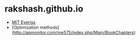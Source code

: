 # rakshash.github.io

* [MIT Eyeriss](http://eyeriss.mit.edu/)
* [Optimization methods] (http://apmonitor.com/me575/index.php/Main/BookChapters)
